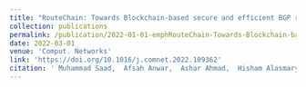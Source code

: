 ```yaml
---
title: "RouteChain: Towards Blockchain-based secure and efficient BGP routing"
collection: publications
permalink: /publication/2022-01-01-emphRouteChain-Towards-Blockchain-based-secure-and-efficient-BGP-routing
date: 2022-03-01
venue: 'Comput. Networks'
link: 'https://doi.org/10.1016/j.comnet.2022.109362'
citation: ' Muhammad Saad,  Afsah Anwar,  Ashar Ahmad,  Hisham Alasmary,  Murat Yuksel,  David Mohaisen, "RouteChain: Towards Blockchain-based secure and efficient BGP routing". Comput. Networks, 2022.'
---
```

